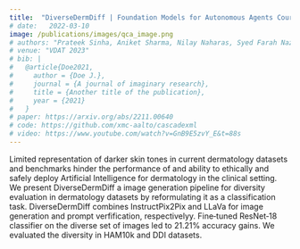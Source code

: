 ```yaml
---
title:  "DiverseDermDiff | Foundation Models for Autonomous Agents Course Project"
# date:   2022-03-10
image: /publications/images/qca_image.png
# authors: "Prateek Sinha, Aniket Sharma, Nilay Naharas, Syed Farah Naz, and Ambika Prasad Shah"
# venue: "VDAT 2023"
# bib: |
#   @article{Doe2021,
#     author = {Doe J.},
#     journal = {A journal of imaginary research},
#     title = {Another title of the publication},
#     year = {2021}
#   }
# paper: https://arxiv.org/abs/2211.00640
# code: https://github.com/xmc-aalto/cascadexml
# video: https://www.youtube.com/watch?v=GnB9E5zvY_E&t=88s
---
```

Limited representation of darker skin tones in current dermatology datasets and benchmarks hinder the performance of and ability to ethically and safely deploy Artificial Intelligence for dermatology in the clinical setting. We present DiverseDermDiff a image generation pipeline for diversity evaluation in dermatology datasets by reformulating it as a classification task. DiverseDermDiff combines InstructPix2Pix and LLaVa for image generation and prompt verfification, respectivelyy. Fine‑tuned ResNet‑18 classifier on the diverse set of images led to 21.21% accuracy gains. We evaluated the diversity in HAM10k and DDI datasets.
